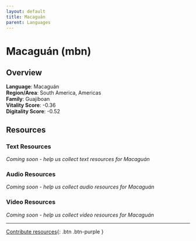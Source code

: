 ```yaml
---
layout: default
title: Macaguán
parent: Languages
---
```


# Macaguán (mbn)

## Overview

**Language**: Macaguán  
**Region/Area**: South America, Americas  
**Family**: Guajiboan  
**Vitality Score**: -0.36  
**Digitality Score**: -0.52  

## Resources

### Text Resources
*Coming soon - help us collect text resources for Macaguán*

### Audio Resources
*Coming soon - help us collect audio resources for Macaguán*

### Video Resources
*Coming soon - help us collect video resources for Macaguán*

---

[Contribute resources](https://fairtrain.github.io/){: .btn .btn-purple }
